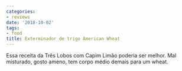 ```yaml
---
categories:
- reviews
date: '2018-10-02'
tags:
- food
title: Exterminador de trigo American Wheat
---
```


Essa receita da Três Lobos com Capim Limão poderia ser melhor. Mal misturado, gosto ameno, tem corpo médio demais para um wheat.